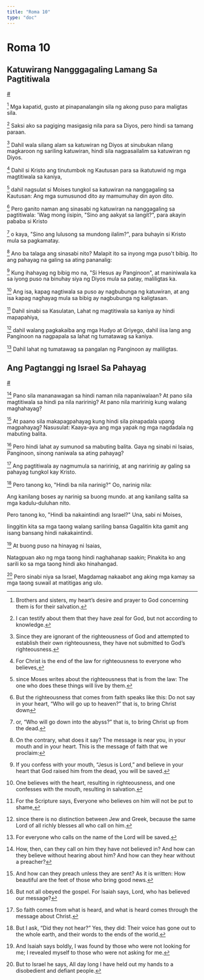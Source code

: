 ```yaml
---
title: "Roma 10"
type: "doc"
---
```


# Roma 10

## Katuwirang Nangggagaling Lamang Sa Pagtitiwala
[#](# "Righteousness by Faith Alone")

[^1] Mga kapatid, gusto at pinapanalangin sila ng akong puso para maligtas sila.

[^1]: Brothers and sisters, my heart’s desire and prayer to God concerning them is for their salvation.

[^2] Saksi ako sa pagiging masigasig nila para sa Diyos, pero hindi sa tamang paraan.

[^2]: I can testify about them that they have zeal for God, but not according to knowledge.

[^3] Dahil wala silang alam sa katuwiran ng Diyos at sinubukan nilang magkaroon ng sariling katuwiran, hindi sila nagpasailalim sa katuwiran ng Diyos.

[^3]: Since they are ignorant of the righteousness of God and attempted to establish their own righteousness, they have not submitted to God’s righteousness.

[^4] Dahil si Kristo ang tinutumbok ng Kautusan para sa ikatutuwid ng mga magtitiwala sa kaniya,

[^4]: For Christ is the end of the law for righteousness to everyone who believes,

[^5] dahil nagsulat si Moises tungkol sa katuwiran na nanggagaling sa Kautusan: Ang mga sumusunod dito ay mamumuhay din ayon dito.

[^5]: since Moses writes about the righteousness that is from the law: The one who does these things will live by them.

[^6] Pero ganito naman ang sinasabi ng katuwiran na nanggagaling sa pagtitiwala: 'Wag mong iisipin, "Sino ang aakyat sa langit?", para akayin pababa si Kristo

[^6]: But the righteousness that comes from faith speaks like this: Do not say in your heart, “Who will go up to heaven?” that is, to bring Christ down

[^7] o kaya, "Sino ang lulusong sa mundong ilalim?", para buhayin si Kristo mula sa pagkamatay.

[^7]: or, “Who will go down into the abyss?” that is, to bring Christ up from the dead.

[^8] Ano ba talaga ang sinasabi nito? Malapit ito sa inyong mga puso't bibig. Ito ang pahayag na galing sa ating pananalig:

[^8]: On the contrary, what does it say? The message is near you, in your mouth and in your heart. This is the message of faith that we proclaim:

[^9] Kung ihahayag ng bibig mo na, "Si Hesus ay Panginoon", at maniniwala ka sa iyong puso na binuhay siya ng Diyos mula sa patay, maliligtas ka.

[^9]: If you confess with your mouth, “Jesus is Lord,” and believe in your heart that God raised him from the dead, you will be saved.

[^10] Ang isa, kapag nagtiwala sa puso ay nagbubunga ng katuwiran, at ang isa kapag naghayag mula sa bibig ay nagbubunga ng kaligtasan.

[^10]: One believes with the heart, resulting in righteousness, and one confesses with the mouth, resulting in salvation.

[^11] Dahil sinabi sa Kasulatan, Lahat ng magtitiwala sa kaniya ay hindi mapapahiya,

[^11]: For the Scripture says, Everyone who believes on him will not be put to shame,

[^12] dahil walang pagkakaiba ang mga Hudyo at Griyego, dahil iisa lang ang Panginoon na nagpapala sa lahat ng tumatawag sa kaniya.

[^12]: since there is no distinction between Jew and Greek, because the same Lord of all richly blesses all who call on him.

[^13] Dahil lahat ng tumatawag sa pangalan ng Panginoon ay maliligtas.

[^13]: For everyone who calls on the name of the Lord will be saved.

## Ang Pagtanggi ng Israel Sa Pahayag
[#](# "Israel’s Rejection of the Message")

[^14] Pano sila mananawagan sa hindi naman nila napaniwalaan? At pano sila magtitiwala sa hindi pa nila naririnig? At pano nila maririnig kung walang maghahayag?

[^14]: How, then, can they call on him they have not believed in? And how can they believe without hearing about him? And how can they hear without a preacher?

[^15] At paano sila makapagpahayag kung hindi sila pinapadala upang magpahayag? Nasusulat: Kaaya-aya ang mga yapak ng mga nagdadala ng mabuting balita.

[^15]: And how can they preach unless they are sent? As it is written: How beautiful are the feet of those who bring good news.

[^16] Pero hindi lahat ay sumunod sa mabuting balita. Gaya ng sinabi ni Isaias, Panginoon, sinong naniwala sa ating pahayag?

[^16]: But not all obeyed the gospel. For Isaiah says, Lord, who has believed our message?

[^17] Ang pagtitiwala ay nagmumula sa naririnig, at ang naririnig ay galing sa pahayag tungkol kay Kristo.

[^17]: So faith comes from what is heard, and what is heard comes through the message about Christ.

[^18] Pero tanong ko, "Hindi ba nila narinig?" Oo, narinig nila:

Ang kanilang boses ay narinig sa buong mundo.
at ang kanilang salita sa mga kadulu-duluhan nito.

[^18]: But I ask, “Did they not hear?” Yes, they did:
  Their voice has gone out to the whole earth,
  and their words to the ends of the world.

Pero tanong ko, "Hindi ba nakaintindi ang Israel?" Una, sabi ni Moises,

Iinggitin kita
sa mga taong walang sariling bansa
Gagalitin kita gamit ang isang bansang
hindi nakakaintindi.

[^19]: But I ask, “Did Israel not understand?” First, Moses said,
  I will make you jealous
  of those who are not a nation;
  I will make you angry by a nation
  that lacks understanding.

[^20] At buong puso na hinayag ni Isaias,

Natagpuan ako
ng mga taong hindi naghahanap saakin;
Pinakita ko ang sarili ko
sa mga taong hindi ako hinahangad.

[^20]: And Isaiah says boldly,
  I was found
  by those who were not looking for me;
  I revealed myself
  to those who were not asking for me.

[^21] Pero sinabi niya sa Israel, Magdamag nakaabot ang aking mga kamay sa mga taong suwail at matitigas ang ulo.

[^21]: But to Israel he says, All day long I have held out my hands to a disobedient and defiant people.
